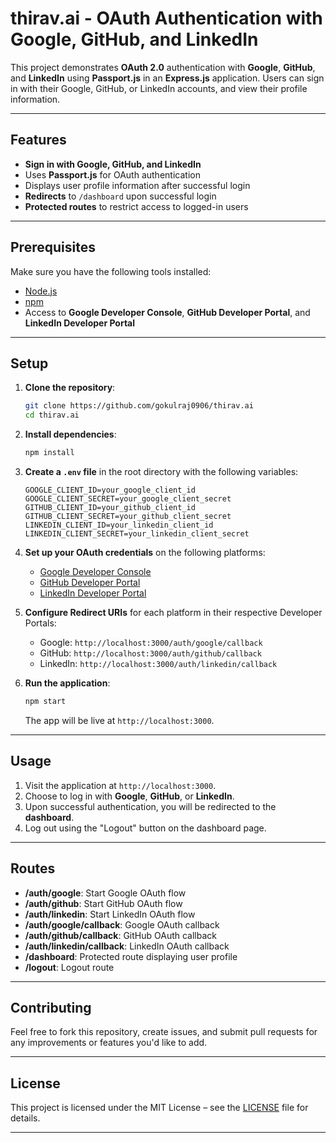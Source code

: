# thirav.ai - OAuth Authentication with Google, GitHub, and LinkedIn

This project demonstrates **OAuth 2.0** authentication with **Google**, **GitHub**, and **LinkedIn** using **Passport.js** in an **Express.js** application. Users can sign in with their Google, GitHub, or LinkedIn accounts, and view their profile information.

---

## Features

- **Sign in with Google, GitHub, and LinkedIn**
- Uses **Passport.js** for OAuth authentication
- Displays user profile information after successful login
- **Redirects** to `/dashboard` upon successful login
- **Protected routes** to restrict access to logged-in users

---

## Prerequisites

Make sure you have the following tools installed:

- [Node.js](https://nodejs.org/)
- [npm](https://www.npmjs.com/)
- Access to **Google Developer Console**, **GitHub Developer Portal**, and **LinkedIn Developer Portal**

---

## Setup

1. **Clone the repository**:

   ```bash
   git clone https://github.com/gokulraj0906/thirav.ai
   cd thirav.ai
   ```

2. **Install dependencies**:

   ```bash
   npm install
   ```

3. **Create a `.env` file** in the root directory with the following variables:

   ```env
   GOOGLE_CLIENT_ID=your_google_client_id
   GOOGLE_CLIENT_SECRET=your_google_client_secret
   GITHUB_CLIENT_ID=your_github_client_id
   GITHUB_CLIENT_SECRET=your_github_client_secret
   LINKEDIN_CLIENT_ID=your_linkedin_client_id
   LINKEDIN_CLIENT_SECRET=your_linkedin_client_secret
   ```

4. **Set up your OAuth credentials** on the following platforms:
   - [Google Developer Console](https://console.cloud.google.com/)
   - [GitHub Developer Portal](https://github.com/settings/applications)
   - [LinkedIn Developer Portal](https://www.linkedin.com/developers/)

5. **Configure Redirect URIs** for each platform in their respective Developer Portals:
   - Google: `http://localhost:3000/auth/google/callback`
   - GitHub: `http://localhost:3000/auth/github/callback`
   - LinkedIn: `http://localhost:3000/auth/linkedin/callback`

6. **Run the application**:

   ```bash
   npm start
   ```

   The app will be live at `http://localhost:3000`.

---

## Usage

1. Visit the application at `http://localhost:3000`.
2. Choose to log in with **Google**, **GitHub**, or **LinkedIn**.
3. Upon successful authentication, you will be redirected to the **dashboard**.
4. Log out using the "Logout" button on the dashboard page.

---

## Routes

- **/auth/google**: Start Google OAuth flow
- **/auth/github**: Start GitHub OAuth flow
- **/auth/linkedin**: Start LinkedIn OAuth flow
- **/auth/google/callback**: Google OAuth callback
- **/auth/github/callback**: GitHub OAuth callback
- **/auth/linkedin/callback**: LinkedIn OAuth callback
- **/dashboard**: Protected route displaying user profile
- **/logout**: Logout route

---

## Contributing

Feel free to fork this repository, create issues, and submit pull requests for any improvements or features you'd like to add.

---

## License

This project is licensed under the MIT License – see the [LICENSE](LICENSE) file for details.

---